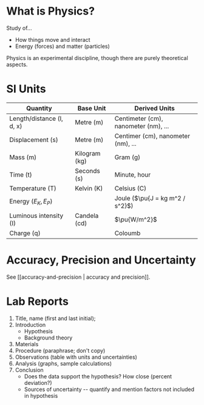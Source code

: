 # What is Physics?

Study of...
- How things move and interact
- Energy (forces) and matter (particles)

Physics is an experimental discipline, though there are purely theoretical aspects.

# SI Units

| Quantity                  | Base Unit     | Derived Units                        |
| ------------------------- | ------------- | ------------------------------------ |
| Length/distance (l, d, x) | Metre (m)     | Centimeter (cm), nanometer (nm), ... |
| Displacement (s)          | Metre (m)     | Centimer (cm), nanometer (nm), ...   |
| Mass (m)                  | Kilogram (kg) | Gram (g)                             |
| Time (t)                  | Seconds (s)   | Minute, hour                         |
| Temperature (T)           | Kelvin (K)    | Celsius (C)                          |
| Energy ($E_K, E_P$)       |               | Joule ($\pu{J = kg m^2 / s^2}$)      |
| Luminous intensity (I)    | Candela (cd)  | $\pu{W/m^2}$                         |
| Charge (q)                |               | Coloumb                              | 

# Accuracy, Precision and Uncertainty

See [[accuracy-and-precision | accuracy and precision]].

# Lab Reports

1. Title, name (first and last initial);
2. Introduction
	- Hypothesis
	- Background theory
3. Materials
4. Procedure (paraphrase; don't copy)
5. Observations (table with units and uncertainties)
6. Analysis (graphs, sample calculations)
7. Conclusion
	- Does the data support the hypothesis? How close (percent deviation?)
	- Sources of uncertainty -- quantify and mention factors not included in hypothesis

